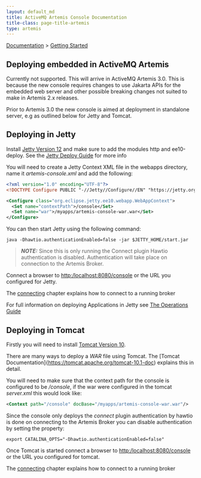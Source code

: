 ```yaml
---
layout: default_md
title: ActiveMQ Artemis Console Documentation
title-class: page-title-artemis
type: artemis
---
```

[Documentation](index) > [Getting Started](getting-started)

## Deploying embedded in ActiveMQ Artemis

Currently not supported. This will arrive in ActiveMQ Artemis 3.0. This is because the new console requires changes to use Jakarta APIs for the embedded
web server and other possible breaking changes not suited to make in Artemis 2.x releases.

Prior to Artemis 3.0 the new console is aimed at deployment in standalone server, e.g as outlined below for Jetty and Tomcat.

## Deploying in Jetty

Install [Jetty Version 12](https://jetty.org/download.html)  and make sure to add the modules http and ee10-deploy. See the 
[Jetty Deploy Guide](https://jetty.org/docs/jetty/12/operations-guide/deploy/index.html) for more info

You will need to create a Jetty Context XML file in the webapps directory, name it *artemis-console.xml* and add the following:

```xml
<?xml version="1.0" encoding="UTF-8"?>
<!DOCTYPE Configure PUBLIC "-//Jetty//Configure//EN" "https://jetty.org/configure_10_0.dtd">

<Configure class="org.eclipse.jetty.ee10.webapp.WebAppContext"> 
  <Set name="contextPath">/console</Set> 
  <Set name="war">/myapps/artemis-console-war.war</Set> 
</Configure>
```

You can then start Jetty using the following command:

```shell
java -Dhawtio.authenticationEnabled=false -jar $JETTY_HOME/start.jar
```

> **_NOTE:_**  Since this is only running the Connect plugin Hawtio authentication is disabled. Authentication will take place on connection to the Artemis Broker. 

Connect a browser to [http:/localhost:8080/console](http:/localhost:8080/console) or the URL you configured for Jetty.

The [connecting](connecting) chapter explains how to connect to a running broker

For full information on deploying Applications in Jetty see [The Operations Guide](https://jetty.org/docs/jetty/12/operations-guide/index.html)

<a id="deploying-in-tomcat"></a>
## Deploying in Tomcat

Firstly you will need to install [Tomcat Version 10](https://tomcat.apache.org/download-10.cgi).

There are many ways to deploy a *WAR* file using Tomcat. The [Tomcat Documentation]{https://tomcat.apache.org/tomcat-10.1-doc) explains this in detail.

You will need to make sure  that the context path for the console is configured to be */console*, if the war were configured in 
the tomcat *server.xml* this would look like:

```xml
<Context path="/console" docBase="/myapps/artemis-console-war.war"/>
```

Since the console only deploys the *connect* plugin authentication by hawtio is done on connecting to the Artemis Broker 
you can disable authentication by setting the property:

```shell
export CATALINA_OPTS="-Dhawtio.authenticationEnabled=false"
```

Once Tomcat is started connect a browser to [http:/localhost:8080/console](http:/localhost:8080/console) or the URL you configured for tomcat.

The [connecting](connecting) chapter explains how to connect to a running broker
